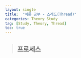 ```yaml
---
layout: single
title:  "이론 공부 - 스레드(Thread)"
categories: Theory Study
tag: [Study, Theory, Thread]
toc: true
---
```


> ## 프로세스 